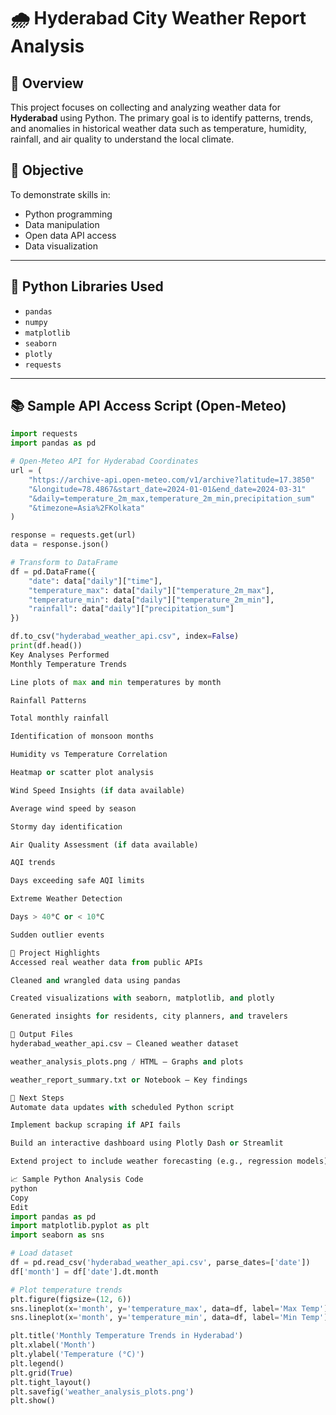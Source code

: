 # 🌧️ Hyderabad City Weather Report Analysis

## 📌 Overview
This project focuses on collecting and analyzing weather data for **Hyderabad** using Python. The primary goal is to identify patterns, trends, and anomalies in historical weather data such as temperature, humidity, rainfall, and air quality to understand the local climate.

## 🎯 Objective
To demonstrate skills in:
- Python programming
- Data manipulation
- Open data API access
- Data visualization

---

## 🔢 Python Libraries Used
- `pandas`
- `numpy`
- `matplotlib`
- `seaborn`
- `plotly`
- `requests`

---

## 📚 Sample API Access Script (Open-Meteo)
```python
import requests
import pandas as pd

# Open-Meteo API for Hyderabad Coordinates
url = (
    "https://archive-api.open-meteo.com/v1/archive?latitude=17.3850"
    "&longitude=78.4867&start_date=2024-01-01&end_date=2024-03-31"
    "&daily=temperature_2m_max,temperature_2m_min,precipitation_sum"
    "&timezone=Asia%2FKolkata"
)

response = requests.get(url)
data = response.json()

# Transform to DataFrame
df = pd.DataFrame({
    "date": data["daily"]["time"],
    "temperature_max": data["daily"]["temperature_2m_max"],
    "temperature_min": data["daily"]["temperature_2m_min"],
    "rainfall": data["daily"]["precipitation_sum"]
})

df.to_csv("hyderabad_weather_api.csv", index=False)
print(df.head())
Key Analyses Performed
Monthly Temperature Trends

Line plots of max and min temperatures by month

Rainfall Patterns

Total monthly rainfall

Identification of monsoon months

Humidity vs Temperature Correlation

Heatmap or scatter plot analysis

Wind Speed Insights (if data available)

Average wind speed by season

Stormy day identification

Air Quality Assessment (if data available)

AQI trends

Days exceeding safe AQI limits

Extreme Weather Detection

Days > 40°C or < 10°C

Sudden outlier events

🌟 Project Highlights
Accessed real weather data from public APIs

Cleaned and wrangled data using pandas

Created visualizations with seaborn, matplotlib, and plotly

Generated insights for residents, city planners, and travelers

📄 Output Files
hyderabad_weather_api.csv – Cleaned weather dataset

weather_analysis_plots.png / HTML – Graphs and plots

weather_report_summary.txt or Notebook – Key findings

🚀 Next Steps
Automate data updates with scheduled Python script

Implement backup scraping if API fails

Build an interactive dashboard using Plotly Dash or Streamlit

Extend project to include weather forecasting (e.g., regression models)

📈 Sample Python Analysis Code
python
Copy
Edit
import pandas as pd
import matplotlib.pyplot as plt
import seaborn as sns

# Load dataset
df = pd.read_csv('hyderabad_weather_api.csv', parse_dates=['date'])
df['month'] = df['date'].dt.month

# Plot temperature trends
plt.figure(figsize=(12, 6))
sns.lineplot(x='month', y='temperature_max', data=df, label='Max Temp')
sns.lineplot(x='month', y='temperature_min', data=df, label='Min Temp')

plt.title('Monthly Temperature Trends in Hyderabad')
plt.xlabel('Month')
plt.ylabel('Temperature (°C)')
plt.legend()
plt.grid(True)
plt.tight_layout()
plt.savefig('weather_analysis_plots.png')
plt.show()
